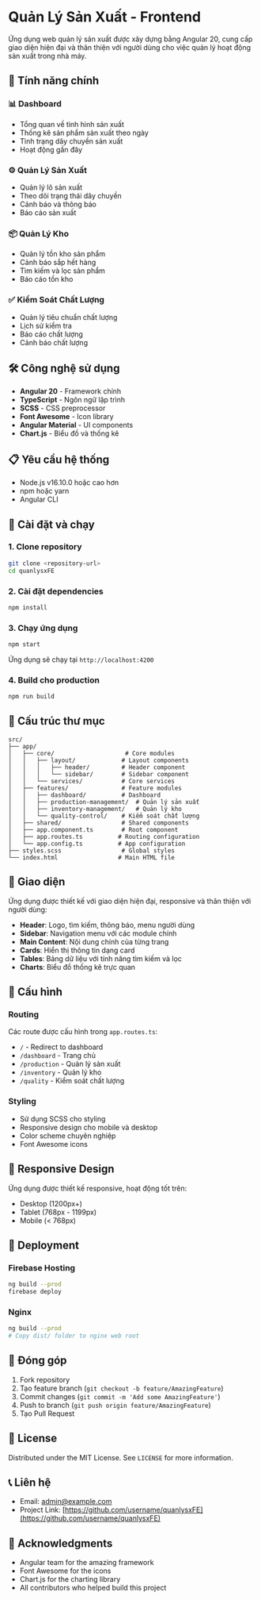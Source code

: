 # Quản Lý Sản Xuất - Frontend

Ứng dụng web quản lý sản xuất được xây dựng bằng Angular 20, cung cấp giao diện hiện đại và thân thiện với người dùng cho việc quản lý hoạt động sản xuất trong nhà máy.

## 🚀 Tính năng chính

### 📊 Dashboard
- Tổng quan về tình hình sản xuất
- Thống kê sản phẩm sản xuất theo ngày
- Tình trạng dây chuyền sản xuất
- Hoạt động gần đây

### ⚙️ Quản Lý Sản Xuất
- Quản lý lô sản xuất
- Theo dõi trạng thái dây chuyền
- Cảnh báo và thông báo
- Báo cáo sản xuất

### 📦 Quản Lý Kho
- Quản lý tồn kho sản phẩm
- Cảnh báo sắp hết hàng
- Tìm kiếm và lọc sản phẩm
- Báo cáo tồn kho

### ✅ Kiểm Soát Chất Lượng
- Quản lý tiêu chuẩn chất lượng
- Lịch sử kiểm tra
- Báo cáo chất lượng
- Cảnh báo chất lượng

## 🛠️ Công nghệ sử dụng

- **Angular 20** - Framework chính
- **TypeScript** - Ngôn ngữ lập trình
- **SCSS** - CSS preprocessor
- **Font Awesome** - Icon library
- **Angular Material** - UI components
- **Chart.js** - Biểu đồ và thống kê

## 📋 Yêu cầu hệ thống

- Node.js v16.10.0 hoặc cao hơn
- npm hoặc yarn
- Angular CLI

## 🚀 Cài đặt và chạy

### 1. Clone repository
```bash
git clone <repository-url>
cd quanlysxFE
```

### 2. Cài đặt dependencies
```bash
npm install
```

### 3. Chạy ứng dụng
```bash
npm start
```

Ứng dụng sẽ chạy tại `http://localhost:4200`

### 4. Build cho production
```bash
npm run build
```

## 📁 Cấu trúc thư mục

```
src/
├── app/
│   ├── core/                    # Core modules
│   │   ├── layout/             # Layout components
│   │   │   ├── header/         # Header component
│   │   │   └── sidebar/        # Sidebar component
│   │   └── services/           # Core services
│   ├── features/               # Feature modules
│   │   ├── dashboard/          # Dashboard
│   │   ├── production-management/  # Quản lý sản xuất
│   │   ├── inventory-management/   # Quản lý kho
│   │   └── quality-control/    # Kiểm soát chất lượng
│   ├── shared/                 # Shared components
│   ├── app.component.ts        # Root component
│   ├── app.routes.ts          # Routing configuration
│   └── app.config.ts          # App configuration
├── styles.scss                 # Global styles
└── index.html                 # Main HTML file
```

## 🎨 Giao diện

Ứng dụng được thiết kế với giao diện hiện đại, responsive và thân thiện với người dùng:

- **Header**: Logo, tìm kiếm, thông báo, menu người dùng
- **Sidebar**: Navigation menu với các module chính
- **Main Content**: Nội dung chính của từng trang
- **Cards**: Hiển thị thông tin dạng card
- **Tables**: Bảng dữ liệu với tính năng tìm kiếm và lọc
- **Charts**: Biểu đồ thống kê trực quan

## 🔧 Cấu hình

### Routing
Các route được cấu hình trong `app.routes.ts`:
- `/` - Redirect to dashboard
- `/dashboard` - Trang chủ
- `/production` - Quản lý sản xuất
- `/inventory` - Quản lý kho
- `/quality` - Kiểm soát chất lượng

### Styling
- Sử dụng SCSS cho styling
- Responsive design cho mobile và desktop
- Color scheme chuyên nghiệp
- Font Awesome icons

## 📱 Responsive Design

Ứng dụng được thiết kế responsive, hoạt động tốt trên:
- Desktop (1200px+)
- Tablet (768px - 1199px)
- Mobile (< 768px)

## 🚀 Deployment

### Firebase Hosting
```bash
ng build --prod
firebase deploy
```

### Nginx
```bash
ng build --prod
# Copy dist/ folder to nginx web root
```

## 🤝 Đóng góp

1. Fork repository
2. Tạo feature branch (`git checkout -b feature/AmazingFeature`)
3. Commit changes (`git commit -m 'Add some AmazingFeature'`)
4. Push to branch (`git push origin feature/AmazingFeature`)
5. Tạo Pull Request

## 📄 License

Distributed under the MIT License. See `LICENSE` for more information.

## 📞 Liên hệ

- Email: admin@example.com
- Project Link: [https://github.com/username/quanlysxFE](https://github.com/username/quanlysxFE)

## 🙏 Acknowledgments

- Angular team for the amazing framework
- Font Awesome for the icons
- Chart.js for the charting library
- All contributors who helped build this project
